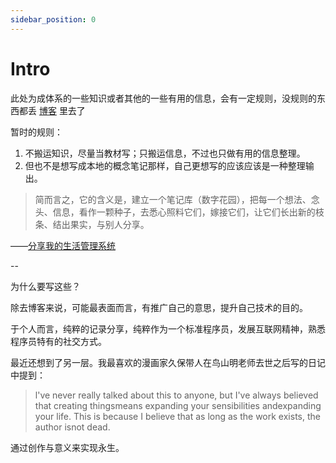 ```yaml
---
sidebar_position: 0
---
```


# Intro

此处为成体系的一些知识或者其他的一些有用的信息，会有一定规则，没规则的东西都丢 [博客](/blog) 里去了

暂时的规则：
1. 不搬运知识，尽量当教材写；只搬运信息，不过也只做有用的信息整理。
2. 但也不是想写成本地的概念笔记那样，自己更想写的应该应该是一种整理输出。


> 简而言之，它的含义是，建立一个笔记库（数字花园），把每一个想法、念头、信息，看作一颗种子，去悉心照料它们，嫁接它们，让它们长出新的枝条、结出果实，与别人分享。

——[分享我的生活管理系统](https://mp.weixin.qq.com/s?__biz=MzAxNTY0NjEzNg==&mid=2247486010&idx=1&sn=ffabb2f5bc27276e1045f4f2a5c595f8&chksm=9b81a6edacf62ffb0b5eef46c29ce179f264f1cd6b9cd60ba347edc06ca239842e920708f8ec&scene=4#4)


--

为什么要写这些？

除去博客来说，可能最表面而言，有推广自己的意思，提升自己技术的目的。

于个人而言，纯粹的记录分享，纯粹作为一个标准程序员，发展互联网精神，熟悉程序员特有的社交方式。

最近还想到了另一层。我最喜欢的漫画家久保带人在鸟山明老师去世之后写的日记中提到：

> l've never really talked about this to anyone, but I've always believed that creating thingsmeans expanding your sensibilities andexpanding your life. This is because I believe that as long as the work exists, the author isnot dead.

通过创作与意义来实现永生。


